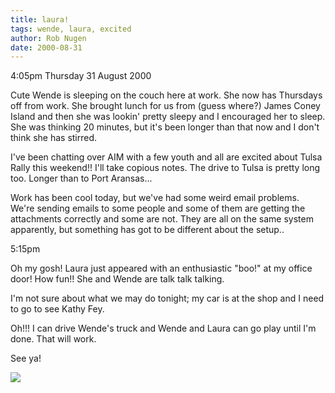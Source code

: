 ```yaml
---
title: laura!
tags: wende, laura, excited
author: Rob Nugen
date: 2000-08-31
---
```


<p class=date>4:05pm Thursday 31 August 2000

<p>Cute Wende is sleeping on the couch here at work.  She now has Thursdays
off from work.  She brought lunch for us from (guess where?) James Coney
Island and then she was lookin' pretty sleepy and I encouraged her to sleep.
She was thinking 20 minutes, but it's been longer than that now and I don't
think she has stirred.

<p>I've been chatting over AIM with a few youth and all are excited about
Tulsa Rally this weekend!!  I'll take copious notes. The drive to Tulsa is
pretty long too.  Longer than to Port Aransas...

<p>Work has been cool today, but we've had some weird email problems.  We're
sending emails to some people and some of them are getting the attachments
correctly and some are not.  They are all on the same system apparently, but
something has got to be different about the setup..


<p class=date>5:15pm

<p>Oh my gosh!  Laura just appeared with an enthusiastic "boo!" at my office
door!  How fun!!  She and Wende are talk talk talking.

<p>I'm not sure about what we may do tonight; my car is at the shop and I
need to go to see Kathy Fey.

<p>Oh!!!  I can drive Wende's truck and Wende and Laura can go play until
I'm done.  That will work.

<p>See ya!

<p><img src="/images/rob/wL-ROB.gif">

